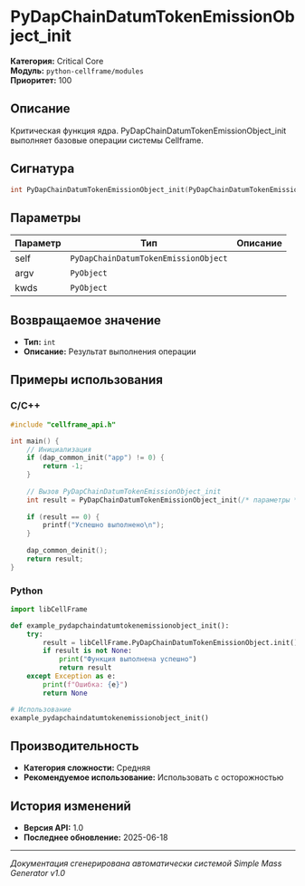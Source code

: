 # PyDapChainDatumTokenEmissionObject_init

**Категория:** Critical Core  
**Модуль:** `python-cellframe/modules`  
**Приоритет:** 100

## Описание
Критическая функция ядра. PyDapChainDatumTokenEmissionObject_init выполняет базовые операции системы Cellframe.

## Сигнатура
```c
int PyDapChainDatumTokenEmissionObject_init(PyDapChainDatumTokenEmissionObject *self, PyObject *argv, PyObject *kwds){
```

## Параметры
| Параметр | Тип | Описание |
|----------|-----|----------|
| self | `PyDapChainDatumTokenEmissionObject` |  |
| argv | `PyObject` |  |
| kwds | `PyObject` |  |


## Возвращаемое значение
- **Тип:** `int`
- **Описание:** Результат выполнения операции

## Примеры использования

### C/C++
```c
#include "cellframe_api.h"

int main() {
    // Инициализация
    if (dap_common_init("app") != 0) {
        return -1;
    }
    
    // Вызов PyDapChainDatumTokenEmissionObject_init
    int result = PyDapChainDatumTokenEmissionObject_init(/* параметры */);
    
    if (result == 0) {
        printf("Успешно выполнено\n");
    }
    
    dap_common_deinit();
    return result;
}
```

### Python
```python
import libCellFrame

def example_pydapchaindatumtokenemissionobject_init():
    try:
        result = libCellFrame.PyDapChainDatumTokenEmissionObject.init()
        if result is not None:
            print("Функция выполнена успешно")
            return result
    except Exception as e:
        print(f"Ошибка: {e}")
        return None

# Использование
example_pydapchaindatumtokenemissionobject_init()
```

## Производительность
- **Категория сложности:** Средняя
- **Рекомендуемое использование:** Использовать с осторожностью

## История изменений
- **Версия API:** 1.0
- **Последнее обновление:** 2025-06-18

---
*Документация сгенерирована автоматически системой Simple Mass Generator v1.0*
